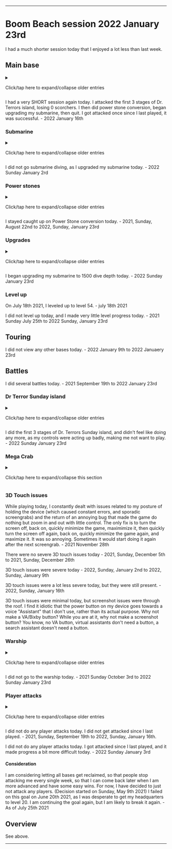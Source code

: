 
***

# Boom Beach session 2022 January 23rd

I had a much shorter session today that I enjoyed a lot less than last week.

## Main base

<details><summary><p>Click/tap here to expand/collapse older entries</p></summary>

I continued to play on my main base today. I began upgrading my boom cannon to level 5, and I forgot to do power stone conversion afterwards. I did some trades today as well. - August 15th 2021

As usual, I continued on my main base today. I chose to upgrade my new shock launcher to level 2 today, instead of upgrading my boom cannon to level 6. I did some trades and power stone conversion today as well. - August 22nd 2021

I upgraded my new boom cannon to level 6 and did power stone conversion and collection. - August 29th 2021

I was going to save up and upgrade my armory, but instead I upgraded a boom cannon to level 12 - 2021 September 5th

I upgraded my new boom cannon to level 7 and did power stone conversion and collection. - 2021 September 12th

I upgraded my new landing craft to level 11 and did power stone conversion and collection. - 2021 September 19th

I upgraded my new boom cannon to level 8, and did mass power stone conversion and collection  2021 September 26th

I upgraded one of my 3 rocket launchers to level 9, and did mass power stone conversion and collection  2021 October 3rd

I watched a recent battle replay, I feel that ranged attacks are really unfair, because there are only 5 buildings in my base that can target these troops (3 rocket launchers and a shock launcher) and they hardly do any damage to tanks. I only won the battle, as the opponent ran out of time. Today, I upgraded my 8th landing craft to level 12, did the usual battles, power stone conversion, submarine diving, then I quit - 2021 October 10th.

I upgraded my 8th landing craft to level 13 and did power stone conversion and collection. - 2021 October 17th

I had a normal length session today. I got really good rewards early on, and spent it on my iron mine, to increase my iron production. I attacked the first 5 stages of Dr. Terrors Sunday base, and lost 7 scorchers on the last battle, but still won. I also did power stone conversion, did a submarine dive, and browsed around a bit before quitting. - 2021 October 24th

I had a very long session today. I was forced to update the game first thing. I found a really good dive location, and find out that there was a mega crab event today. I attacked the first 3 stages of Dr. Terrors Sunday base, then attacked the first 14 stages of the Halloween Mega Crab event, losing 2 scorchers on stage 12, 2 more scorchers on stage 13, and 3 scorchers on stage 14. I also did mass power stone conversion, did a submarine dive, and browsed around a bit before quitting. I upgraded my shock launcher to level 3, I wanted to upgrade my armory, but I didn't have the resources - 2021 October 31st

I had a very long session today. I attacked the first 4 stages of Dr. Terros island, did mass power stone conversion, did a submarine dive, and browsed around a bit before quitting. I upgraded my shock launcher to level 3, I wanted to upgrade my armory, but I didn't have the resources - 2021 Sunday November 7th

I had a long session today. I attacked the first 5 stages of Dr. Terrors island, did mass power stone conversion, did a submarine dive, and browsed around a bit before quitting. I upgraded my 3rd iron storage to level 10, which like other non-HQ upgrades, felt like a waste. I wanted to upgrade my armory, but couldn't afford it, and didn't want to save up yet. - 2021 Sunday November 14th

I had a short session today. I attacked the first 5 stages of Dr. Terrors island, did some power stone conversion, did a weak submarine dive, and browsed around a bit before quitting. I upgraded my 8th landing craft to level 15 today, which like other non-HQ upgrades, felt like a waste. I wanted to upgrade my armory, but couldn't afford it, and didn't want to save up yet. This was the only upgrade I could afford today. I got attacked twice since I last played, but successfully defended against both. - 2021 Sunday November 21st

I had a very long session today. I attacked the first 4 stages of Dr. Terrors island, did lots of power stone conversion, did a weak submarine dive, and browsed around a bit before quitting. I also attacked the first 15 stages of the Proto Crab. I upgraded my first shock launcher to level 5 today, which like other non-HQ upgrades, felt like a waste. I wanted to upgrade my armory, but couldn't afford it, and didn't want to save up yet. It was a hard decision on what to upgrade. I got attacked twice since I last played, and lost against both. Luckily I have a high level vault, so I didn't lose too much. - 2021 Sunday November 28th

I had a very short session today. I attacked the first 4 stages of Dr. Terrors island, did lots of power stone conversion, did a submarine dive, and didn't do any upgrades. I did not get attacked since I last played. - 2021, Sunday, December 5th

I had a very short session today. I attacked the first 4 stages of Dr. Terrors island, did lots of power stone conversion, did a submarine dive, and didn't do any upgrades. I did not get attacked since I last played. - 2021, Sunday, December 12th

I had a very short session today. I attacked the first 5 stages of Dr. Terrors island, did lots of power stone conversion, did a submarine dive, and did 1 upgrade. I did not get attacked since I last played. - 2021, Sunday, December 19th

I had a very long session today. I attacked the first 4 stages of Dr. Terrors island, then destroyed the first 14 stages of the new years mega crab. i then did lots of power stone conversion, did a submarine dive, and did 1 upgrade. I did not get attacked since I last played. - 2021, Sunday, December 26th

I had a very long session today. I attacked the first 5 stages of Dr. Terrors island, failing completely on stage 5 with 100% casualties. I then did lots of power stone conversion, did a submarine dive, and began upgrading my medic to level 7, and my battle orders ability to level 4. I did not get attacked since I last played. - 2022 January 2nd

I had a very SHORT session today. I attacked the first 4 stages of Dr. Terrors island, only losing 1 scorcher on the last stage. I then did SOME of power stone conversion, did a submarine dive, and quit. I did not get attacked since I last played. - 2022 January 9th

I had a very SHORT session today. I attacked the first 5 stages of Dr. Terrors island, only losing 4 scorchers on the last stage. I then did power stone conversion, did a submarine dive, and quit. I got attacked twice since I last played, one attack failed, and one was successful. - 2022 January 16th

</details>

I had a very SHORT session again today. I attacked the first 3 stages of Dr. Terrors island, losing 0 scorchers. I then did power stone conversion, began upgrading my submarine, then quit. I got attacked once since I last played, it was successful. - 2022 January 16th

### Submarine

<details><summary><p>Click/tap here to expand/collapse older entries</p></summary>

I began a submarine dive today in a poorer good region. - August 15th 2021

I didn't begin a new dive today. - August 22nd 2021 to August 29th 2021

I began a submarine dive today in a poorer good region. - 2021 September 5th to 2021 October 24th

I began a submarine dive in a pretty good region. - 2021 Sunday October 31st to 2021 Sunday November 14th

I began a submarine dive today in a poor region, as there were only 2 dive spots left, and this one was slightly better than the other. - 2021 Sunday November 21st to 2021 Sunday November 21st

I began a submarine dive today in a slightly poor region, as there were only 4 dive spots left (of which I can only retrieve 2) and this one was slightly better than the other. - 2021 Sunday November 28th

I began a submarine dive today in a good region, as this was a new dive spot, and was easy to navigate to. - 2021, Sunday, December 5th

I began a submarine dive today in a slightly poor region, as there were only 4 dive spots left (of which I can only retrieve 1 last one) and this one was slightly better than the other. - 2021, Sunday, December 12th

I began a submarine dive today in a slightly poor region again, as there were only 3 dive spots left (of which I can only retrieve 2 more) and this one was slightly better than the other. - 2021, Sunday, December 19th

I began a submarine dive today in an unknown wealth region. I went for diamonds today. This is rescue 1 of 4 for this spot. - 2021 Sunday December 26th

I began a submarine dive today in an unknown wealth region. I went for diamonds today. This is rescue 2 of 4 for this spot. - 2022 Sunday January 2nd

I began a submarine dive today in an unknown wealth region. I went for diamonds today. This is rescue 3 of 3 for this spot. - 2022 Sunday January 9th

I began a submarine dive today in an unknown wealth region. I went for diamonds today. This is the final rescue for this spot. - 2022 Sunday January 16th

</details>

I did not go submarine diving, as I upgraded my submarine today. - 2022 Sunday January 2rd

### Power stones

<details><summary><p>Click/tap here to expand/collapse older entries</p></summary>

I did some massive catchup on Power Stone conversion today. It is still a very slow process. - August 8th 2021

I forgot to catch up on power stone conversion today. - August 15th 2021

</details>

I stayed caught up on Power Stone conversion today. - 2021, Sunday, August 22nd to 2022, Sunday, January 23rd

### Upgrades

<details><summary><p>Click/tap here to expand/collapse older entries</p></summary>

I did 1 upgrade today, upgrading my boom cannon to level 4. - August 8th 2021

I did 1 upgrade today, upgrading my newer boom cannon to level 5. - August 15th 2021

I did 1 upgrade today, upgrading my newer shock launcher to level 2. - August 22nd 2021

I did 1 upgrade today, upgrading my newer boom cannon to level 6. - August 29th 2021

I did 1 upgrade today, upgrading my boom cannon to level 12. - 2021 September 5th

I did 1 upgrade today, upgrading my newer boom cannon to level 7. - 2021 September 12th

I did 1 upgrade today, upgrading my newer landing craft to level 11. I also began upgrading my smoke screen to level 6 for 3.8 million gold. - 2021 September 19th

I did 1 upgrade today, upgrading my newer boom cannon to level 8. - 2021 September 26th

I did 1 upgrade today, upgrading my 3rd rocket launcher to level 9 - 2021 October 3rd

I did 1 upgrade today, upgrading my 8th landing craft to level 12. - 2021 October 10th

I did 1 upgrade today, upgrading my 8th landing craft to level 13. I also began upgrading my flare to level 7, so my gold wouldn't go to waste. - 2021 October 17th

I did 1 upgrade today, upgrading my iron mine to level 9 today. - 2021 October 24th

I did 2 upgrades today, upgrading my shock launcher to level 3, and upgrading my riflemen to level 19. - 2021 October 31st

I did 1 upgrade today, upgrading my 8th landing craft to level 14. - 2021 Sunday November 7th

I did 1 upgrade today, upgrading my 3rd iron storage to level 10. - 2021 Sunday November 14th

I did 1 upgrade today, upgrading my 8th landing craft to level 15. - 2021 Sunday November 21st

I did 1 upgrade today, upgrading my 1st shock launcher to level 5. - 2021 Sunday November 28th

I didn't do any upgrades today. - 2021, Sunday, December 5th to 2021, Sunday, December 12th

I did an upgrade today, although I was reluctant to do so at first. I upgraded my newest boom cannon to level 9. - 2021 Sunday December 19th

I did an upgrade today, although I was reluctant to do so at first. I upgraded my older shock launcher to level 4 today. - 2021 Sunday December 26th

I did not do any building upgrades today, but I did upgrade my medic to level 7, and my battle orders ability to level 4. - 2022 Sunday January 2nd

I did not do any building upgrades today or any upgrades in general. - 2022 Sunday January 9th

I began upgrading my cluster grenades to level 4 today for 64 hero tokens. - 2022 Sunday January 16th

</details>

I began upgrading my submarine to 1500 dive depth today. - 2022 Sunday January 23rd

### Level up

On July 18th 2021, I leveled up to level 54. - july 18th 2021

I did not level up today, and I made very little level progress today. - 2021 Sunday July 25th to 2022 Sunday, January 23rd

## Touring

I did not view any other bases today. - 2022 January 9th to 2022 Januaery 23rd

## Battles

I did several battles today. - 2021 September 19th to 2022 January 23rd

### Dr Terror Sunday island

<details><summary><p>Click/tap here to expand/collapse older entries</p></summary>

I did the first 5 stages of Dr. Terrors Sunday island, and didn't lose any troops until stage 5, where I lost 4 scorchers. I got a decent amount of loot from the attacks. - 2021 September 12th

I did the first 4 stages of Dr. Terrors Sunday island, and didn't lose any troops. The game updated in the background, and kicked me out of the second battle, but I still won. Gameplay was very difficult today due to the touch back button. - 2021 September 19th

I did the first 3 stages of Dr. Terrors Sunday island, and didn't lose any troops, as I was careful, and wanted to attack the beastly mega crab. I got a decent amount of resources from these. - 2021 September 26th

I did the first 5 stages of Dr. Terrors Sunday island, and didn't lose any troops, until the last battle, where I lost 3 scorchers. - 2021 October 3rd

I did the first 3 stages of Dr. Terrors Sunday island, and didn't lose any troops. I decided not to do a 4th battle, as I didn't feel like it, and I didn't want to risk losing scorchers before a landing craft upgrade. - 2021 October 10th

I did the first 3 stages of Dr. Terrors Sunday island, and didn't lose any troops. I decided not to do a 4th battle, as I didn't feel like it, and I didn't want to risk losing scorchers before another landing craft upgrade. - 2021 October 17th

I did the first 5 stages of Dr. Terrors Sunday island, and didn't lose any troops until the last battle, where I lost 7 scorchers. I couldn't do the 6th stage, as even if I were to rush the reconstruction of my 8 scorchers, I would stand no chance against the base. - 2021 October 24th

I did the first 3 stages of Dr. Terrors Sunday island, and didn't lose any troops. I decided not to do a 4th battle, as I didn't feel like it, and I didn't want to risk losing scorchers before attacking the mega crab. - 2021 October 31st

I did the first 4 stages of Dr. Terrors Sunday island, and didn't lose any troops. I decided not to do a 5th battle, as I likely wouldn't win. - 2021 Sunday November 7th

I did the first 5 stages of Dr. Terrors Sunday island, and didn't lose any troops until the 5th battle, where I quickly lost 4 scorchers. I decided not to do a 6th battle, as I wouldn't win. - 2021 Sunday November 14th

I did the first 5 stages of Dr. Terrors Sunday island, and didn't lose any troops today. I decided not to do a 6th battle, as I wouldn't win. - 2021 Sunday November 21st

I did the first 4 stages of Dr. Terrors Sunday island, and didn't lose any troops today. I decided not to do a 5th battle, as I wouldn't win/would lose troops. - 2021 Sunday November 28th

I did the first 4 stages of Dr. Terrors Sunday island, and didn't lose any troops today. I decided not to do a 5th battle, as I wouldn't win/would lose troops. - 2021 Sunday December 5th

I did the first 4 stages of Dr. Terrors Sunday island, and didn't lose any troops today until the last battle, when a single scorcher exploded (I haven't been paying too much attention to it, I am starting to wonder if a scorcher exploding does a noticeable amount of damage to other scorchers) I decided not to do a 5th battle, as I wouldn't win/would lose troops. - 2021 Sunday December 12th

I did the first 5 stages of Dr. Terrors Sunday island, and didn't lose any troops today until the last 2 battles, when a single scorcher exploded (stage 4) and 3 scorchers exploded (stage 5) concluding last weeks question, scorchers CAN damage other troops upon detonation. - 2021 Sunday December 19th

I did the first 4 stages of Dr. Terrors Sunday island, and didn't lose any troops today. - 2021 Sunday December 19th

I did the first 5 stages of Dr. Terrors Sunday island, and didn't lose any troops today until the last battle, where I was completely decimated. I overestimated my abilities, but it isn't much of a loss to me. - 2022 Sunday January 2nd

I did the first 4 stages of Dr. Terrors Sunday island, and didn't lose any troops today until the last battle, where I only lost 1 scorcher. I overestimated my abilities, but it isn't much of a loss to me. - 2022 Sunday January 9th

I did the first 5 stages of Dr. Terrors Sunday island, and didn't lose any troops today until the last battle, where I only lost 4 scorcheres (but still won) - 2022 Sunday January 16th

</details>

I did the first 3 stages of Dr. Terrors Sunday island, and didn't feel like doing any more, as my controls were acting up badly, making me not want to play. - 2022 Sunday January 23rd

### Mega Crab

<details><summary><p>Click/tap here to expand/collapse this section</p></summary>

#### Beastly Mega Crab

I successfully destroyed the first 12 stages of the Beastly Mega crab, not losing troops until stage 11, where I lost 4 scorchers, and stage 12, where I lost 3 more scorchers. I made a bounty of loot from these attacks. - 2021 September 26th

#### Halloween Mega Crab

I successfully destroyed the first 14 stages of the Halloween Mega crab, not losing troops until stage 12, where I lost 2 scorchers, stage 13 where I lost 2 more scorchers, and stage 14 where I lost 3 more scorchers. I made a pretty good amount from the attacks. I like how the halloween mortars scare troops and make them act weird/go back/go back into the landing craft, etc.. - 2021 October 31st

#### Proto Mega Crab

I successfully destroyed the first 15 stages of the Proto Mega crab, not losing troops until stage 14, where I lost 4 scorchers. I made a pretty good amount from the attacks. I did a few barrage, missile, and critter only attacks before I destroyed the rest of the base with my scorchers. - 2021 November 28th

#### New Years Mega Crab

I successfully destroyed the first 14 stages of the New Years, not losing troops until stage 13, where I lost 7 scorchers. I made a pretty good amount from the attacks. I did a few barrage, missile, and critter only attacks before I destroyed the rest of the base with my scorchers, destroying stage 14. - 2021 November 28th

</details>

### 3D Touch issues

While playing today, I constantly dealt with issues related to my posture of holding the device (which caused constant errors, and sporadic screengrabs) and the return of an annoying bug that made the game do nothing but zoom in and out with little control. The only fix is to turn the screen off, back on, quickly minimize the game, maximimize it, then quickly turn the screen off again, back on, quickly minimize the game again, and maximize it. It was so annoying. Sometimes it would start doing it again after the next screengrab. - 2021 November 28th

There were no severe 3D touch issues today - 2021, Sunday, December 5th to 2021, Sunday, December 26th

3D touch issues were severe today - 2022, Sunday, January 2nd to 2022, Sunday, January 9th

3D touch issues were a lot less severe today, but they were still present. - 2022, Sunday, January 16th

3D touch issues were minimal today, but screenshot issues were through the roof. I find it idiotic that the power button on my device goes towards a voice "Assistant" that I don't use, rather than its actual purpose. Why not make a VA/Bixby button? While you are at it, why not make a screenshot button? You know, no VA button, virtual assistants don't need a button, a search assistant doesn't need a button.

### Warship

<details><summary><p>Click/tap here to expand/collapse older entries</p></summary>

I began building my warship a few weeks ago, and I didn't make any progress on it today, I am hoping the base doesn't reset each season, or else I won't continue doing this as much. I did not do any upgrades or any attacks.

The warship does reset each season, I no longer have interest in it. - August 1st 2021 to 2021 September 19th

I accidentally went to the warship today, and got a good reward of 50 gems and 12 trader tickets. I didn't do anything else here. - 2021 September 26th

</details>

I did not go to the warship today. - 2021 Sunday October 3rd to 2022 Sunday January 23rd

### Player attacks

<details><summary><p>Click/tap here to expand/collapse older entries</p></summary>

I did not do any player attacks today. I got attacked since I last played, and it made progress a bit more difficult today. - 2021 September 12th

</details>

I did not do any player attacks today. I did not get attacked since I last played. - 2021, Sunday, September 19th to 2022, Sunday, January 16th.

I did not do any player attacks today. I got attacked since I last played, and it made progress a bit more difficult today. - 2022 Sunday January 3rd

#### Consideration

I am considering letting all bases get reclaimed, so that people stop attacking me every single week, so that I can come back later when I am more advanced and have some easy wins. For now, I have decided to just not attack any players. (Decision started on Sunday, May 9th 2021) I failed on this goal on June 20th 2021, as I was desperate to get my headquarters to level 20. I am continuing the goal again, but I am likely to break it again. - As of July 25th 2021

## Overview

See above.

***

<!-- File info
File type: Markdown document (*.md *.mkd *.mdown *.markdown)
File version: 1 (2021, Sunday, December 26th at 8:30 pm)
Line count (including blank lines and compiler line): 257
!-->
